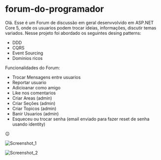 # forum-do-programador
Olá.
Esse é um Forum de discussão em geral desenvvolvido em ASP.NET Core 5, onde os usuarios podem trocar ideias, informações, discutir temas variados.
Nesse projeto foi abordado os seguintes desing patterns:

- DDD
- CQRS
- Event Sourcing
- Dominios ricos

Funcionalidades do Forum:

- Trocar Mensagens entre usuarios
- Reportar usuario
- Adicioanar como amigo
- Like nos comentarios
- Criar Areas (admin)
- Criar Seções (admin)
- Criar Topicos (admin)
- Banir Usuarios (admin)
- Esqueceu ou trocar senha (email enviado para fazer reset de senha usando identity)

😉

![Screenshot_1](https://user-images.githubusercontent.com/25139027/160302851-89e08fe7-b341-49f5-81ca-89168be273d2.png)

![Screenshot_2](https://user-images.githubusercontent.com/25139027/160303024-67273444-def4-4bc0-ac23-700545f18713.png)

